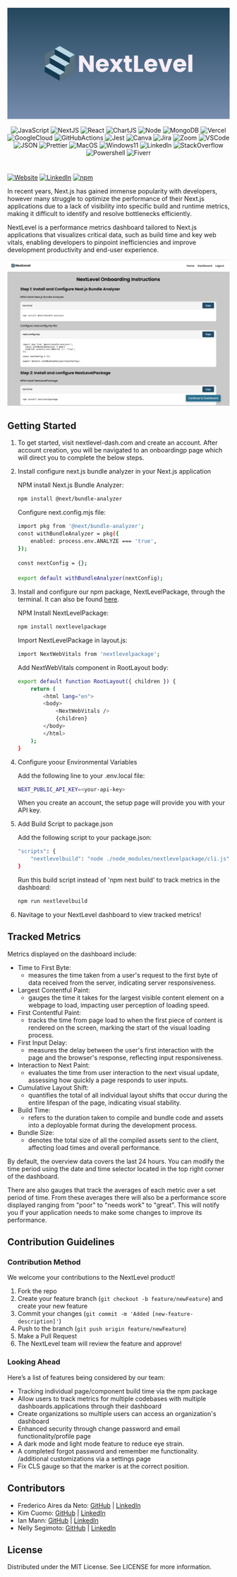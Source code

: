<div align='center'>

<p align="center">
    <img src="./public/NextLevelBanner.png"/>
</p>

</div>

<div align='center'>

![JavaScript](https://img.shields.io/badge/javascript-%23323330.svg?style=for-the-badge&logo=javascript&logoColor=%23F7DF1E)
![NextJS](https://img.shields.io/badge/next.js-000000?style=for-the-badge&logo=nextdotjs&logoColor=white)
![React](https://img.shields.io/badge/react-%2320232a.svg?style=for-the-badge&logo=react&logoColor=%2361DAFB)
![ChartJS](https://img.shields.io/badge/Chart%20js-FF6384?style=for-the-badge&logo=chartdotjs&logoColor=white)
![Node](https://img.shields.io/badge/-node-339933?style=for-the-badge&logo=node.js&logoColor=white)
![MongoDB](https://img.shields.io/badge/MongoDB-4EA94B?style=for-the-badge&logo=mongodb&logoColor=white)
![Vercel](https://img.shields.io/badge/Vercel-000000?style=for-the-badge&logo=vercel&logoColor=white)
![GoogleCloud](https://img.shields.io/badge/Google_Cloud-4285F4?style=for-the-badge&logo=google-cloud&logoColor=white)
![GitHubActions](https://img.shields.io/badge/GitHub_Actions-2088FF?style=for-the-badge&logo=github-actions&logoColor=white)
![Jest](https://img.shields.io/badge/-jest-C21325?style=for-the-badge&logo=jest&logoColor=white)
![Canva](https://img.shields.io/badge/Canva-%2300C4CC.svg?&style=for-the-badge&logo=Canva&logoColor=white)
![Jira](https://img.shields.io/badge/Jira-0052CC?style=for-the-badge&logo=Jira&logoColor=white)
![Zoom](https://img.shields.io/badge/Zoom-2D8CFF?style=for-the-badge&logo=zoom&logoColor=white)
![VSCode](https://img.shields.io/badge/VSCode-0078D4?style=for-the-badge&logo=visual%20studio%20code&logoColor=white)
![JSON](https://img.shields.io/badge/json-5E5C5C?style=for-the-badge&logo=json&logoColor=white)
![Prettier](https://img.shields.io/badge/prettier-1A2C34?style=for-the-badge&logo=prettier&logoColor=F7BA3E)
![MacOS](https://img.shields.io/badge/mac%20os-000000?style=for-the-badge&logo=apple&logoColor=white)
![Windows11](https://img.shields.io/badge/Windows_11-0078d4?style=for-the-badge&logo=windows-11&logoColor=white)
![LinkedIn](https://img.shields.io/badge/LinkedIn-0077B5?style=for-the-badge&logo=linkedin&logoColor=white)
![StackOverflow](https://img.shields.io/badge/Stack_Overflow-FE7A16?style=for-the-badge&logo=stack-overflow&logoColor=white)
![Powershell](https://img.shields.io/badge/powershell-5391FE?style=for-the-badge&logo=powershell&logoColor=white)
![Fiverr](https://img.shields.io/badge/fiverr-1DBF73?style=for-the-badge&logo=fiverr&logoColor=white)

</div>

#

<a href="https://www.nextlevel-dash.com/">![Website](https://img.shields.io/badge/Website-B9D9EB)</a>
<a href="https://www.linkedin.com/company/nextlevel-dash/">![LinkedIn](https://img.shields.io/badge/LinkedIn-B9D9EB)</a>
<a href="https://www.npmjs.com/package/nextlevelpackageevelpackage">![npm](https://img.shields.io/badge/npm-B9D9EB)</a>

In recent years, Next.js has gained immense popularity with developers, however many struggle to optimize the performance of their Next.js applications due to a lack of visibility into specific build and runtime metrics, making it difficult to identify and resolve bottlenecks efficiently.

NextLevel is a performance metrics dashboard tailored to Next.js applications that visualizes critical data, such as build time and key web vitals, enabling developers to pinpoint inefficiencies and improve development productivity and end-user experience.

<p align="center">
    <img src="./public/NextLevelDashboard.gif"/>
</p>

## Getting Started

1. To get started, visit nextlevel-dash.com and create an account. After account creation, you will be navigated to an onboardingp page which will direct you to complete the below steps.

2. Install configure next.js bundle analyzer in your Next.js application

    NPM install Next.js Bundle Analyzer:
    ```bash
    npm install @next/bundle-analyzer
    ```

    Configure next.config.mjs file:
    ```bash
    import pkg from '@next/bundle-analyzer';
    const withBundleAnalyzer = pkg({
        enabled: process.env.ANALYZE === 'true',
    });

    const nextConfig = {};

    export default withBundleAnalyzer(nextConfig);
    ```

3. Install and configure our npm package, NextLevelPackage, through the terminal. It can also be found [here](https://www.npmjs.com/package/nextlevelpackage).

    NPM Install NextLevelPackage:
    ```bash
    npm install nextlevelpackage
    ```

    Import NextLevelPackage in layout.js:
    ```bash
    import NextWebVitals from 'nextlevelpackage';
    ```

    Add NextWebVitals component in RootLayout body:
    ```bash
    export default function RootLayout({ children }) {
        return (
            <html lang="en">
            <body>
                <NextWebVitals />
                {children}
            </body>
            </html>
        );
    }
    ```

4. Configure yoour Environmental Variables

    Add the following line to your .env.local file:
    ```bash
    NEXT_PUBLIC_API_KEY=<your-api-key>
    ```
    When you create an account, the setup page will provide you with your API key.
    
5.  Add Build Script to package.json

    Add the following script to your package.json:
    ```bash
    "scripts": {
        "nextlevelbuild": "node ./node_modules/nextlevelpackage/cli.js"
    }
    ```

    Run this build script instead of 'npm next build' to track metrics in the dashboard:
    ```bash
    npm run nextlevelbuild
    ```

6. Navitage to your NextLevel dashboard to view tracked metrics!

## Tracked Metrics

Metrics displayed on the dashboard include:

- Time to First Byte:
  - measures the time taken from a user's request to the first byte of data received from the server, indicating server responsiveness.
- Largest Contentful Paint:
  - gauges the time it takes for the largest visible content element on a webpage to load, impacting user perception of loading speed.
- First Contentful Paint:
  - tracks the time from page load to when the first piece of content is rendered on the screen, marking the start of the visual loading process.
- First Input Delay:
  - measures the delay between the user's first interaction with the page and the browser's response, reflecting input responsiveness.
- Interaction to Next Paint:
  - evaluates the time from user interaction to the next visual update, assessing how quickly a page responds to user inputs.
- Cumulative Layout Shift:
  - quantifies the total of all individual layout shifts that occur during the entire lifespan of the page, indicating visual stability.
- Build Time:
  - refers to the duration taken to compile and bundle code and assets into a deployable format during the development process.
- Bundle Size:
  - denotes the total size of all the compiled assets sent to the client, affecting load times and overall performance.

By default, the overview data covers the last 24 hours. You can modify the time period using the date and time selector located in the top right corner of the dashboard.

There are also gauges that track the averages of each metric over  a set period of time. From these averages there will also be a performance score displayed ranging from "poor" to "needs work" to "great". This will notify you if your application needs to make some changes to improve its performance. 

## Contribution Guidelines

### Contribution Method

We welcome your contributions to the NextLevel product!

1. Fork the repo
2. Create your feature branch (`git checkout -b feature/newFeature`) and create your new feature
3. Commit your changes (`git commit -m 'Added [new-feature-description]'`)
4. Push to the branch (`git push origin feature/newFeature`)
5. Make a Pull Request
6. The NextLevel team will review the feature and approve!

### Looking Ahead

Here’s a list of features being considered by our team:

- Tracking individual page/component build time via the npm package
- Allow users to track metrics for multiple codebases with multiple dashboards.applications through their dashboard
- Create organizations so multiple users can access an organization's dashboard
- Enhanced security through change password and email functionality/profile page
- A dark mode and light mode feature to reduce eye strain.
- A completed forgot password and remember me functionality. /additional customizations via a settings page
- Fix CLS gauge so that the marker is at the correct position.

## Contributors

- Frederico Aires da Neto: [GitHub](https://github.com/FredAires) | [LinkedIn](https://www.linkedin.com/in/frederico-neto-a3722b221/)
- Kim Cuomo: [GitHub](https://github.com/kimcuomo) | [LinkedIn](https://www.linkedin.com/in/kimcuomo/)
- Ian Mann: [GitHub](https://github.com/ianmannn) | [LinkedIn](https://www.linkedin.com/in/iancmann99/)
- Nelly Segimoto: [GitHub](https://github.com/nellysegi) | [LinkedIn](https://www.linkedin.com/in/nellysegimoto/)

## License

Distributed under the MIT License. See LICENSE for more information.